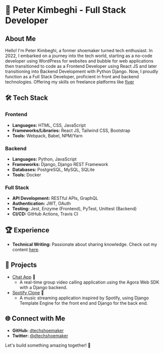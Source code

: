 
# 👞 Peter Kimbeghi - Full Stack Developer

## About Me
Hello! I'm Peter Kimbeghi, a former shoemaker turned tech enthusiast. In 2022, I embarked on a journey into the tech world, starting as a no-code developer using WordPress for websites and bubble for web applications then transitioned to code as a Frontend Developer using React JS and later transitioning into Backend Development with Python Django. Now, I proudly function as a Full Stack Developer, proficient in front and backend technologies. Offering my skills on freelance platforms like [fiver](https://www.fiverr.com/peterkim1)

## 🛠️ Tech Stack
### Frontend
- **Languages:** HTML, CSS, JavaScript
- **Frameworks/Libraries:** React JS, Tailwind CSS, Bootstrap
- **Tools:** Webpack, Babel, NPM/Yarn

### Backend
- **Languages:** Python, JavaScript
- **Frameworks:** Django, Django REST Framework
- **Databases:** PostgreSQL, MySQL, SQLite
- **Tools:** Docker

### Full Stack
- **API Development:** RESTful APIs, GraphQL
- **Authentication:** JWT, OAuth
- **Testing:** Jest, Enzyme (Frontend), PyTest, Unittest (Backend)
- **CI/CD:** GitHub Actions, Travis CI

## 🏆 Experience
- **Technical Writing:** Passionate about sharing knowledge. Check out my content [here](https://github.com/dtechshoemaker).

## 📂 Projects
- [Chat App](https://github.com/dtechshoemaker/chat-app) 📱
  - A real-time group video calling application using the Agora Web SDK with a Django backend.
- [Spotify Clone](https://github.com/dtechshoemaker/spotify-clone) 🎵
  - A music streaming application inspired by Spotify, using Django Template Engine for the front end and Django for the back end.

## 🌐 Connect with Me
- **GitHub:** [dtechshoemaker](https://github.com/dtechshoemaker)
- **Twitter:** [@dtechshoemaker](https://twitter.com/dtechshoemaker)

Let's build something amazing together! 🚀

